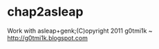 chap2asleap
===========

Work with asleap+genk;(C)opyright 2011 g0tmi1k ~ http://g0tmi1k.blogspot.com
